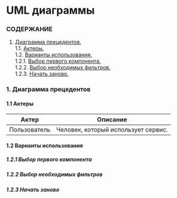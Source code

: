 # UML диаграммы

### СОДЕРЖАНИЕ
  1. [Диаграмма прецедентов.](#1) <br>
    1.1. [Актеры.](#1.1) <br>
    1.2. [Варианты использования.](#1.2) <br>
      1.2.1. [Выбор первого компонента.](1.2.1)<br>
      1.2.2. [Выбор необходимых фильтров.](1.2.2)<br>
      1.2.3. [Начать заново.](1.2.2)<br>

### 1. Диаграмма прецедентов <a name="1"></a>
#### 1.1 Актеры <a name="1.1"></a>
| Актер | Описание | 
|---|---| 
| Пользователь | Человек, который использует сервис.

#### 1.2 Варианты использования <a name="1.2"></a>
##### 1.2.1 Выбор первого компонента <a name="1.2.1"></a>


##### 1.2.2 Выбор необходимых фильтров <a name="1.2.2"></a>

##### 1.2.3 Начать заново <a name="1.2.3"></a>
